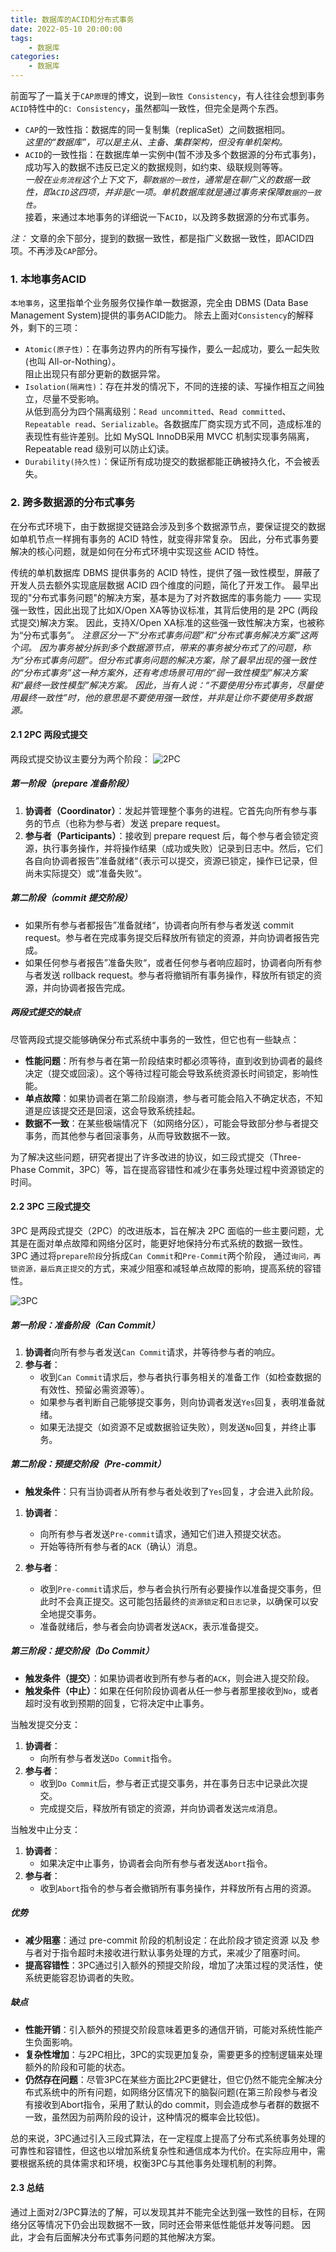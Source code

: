 ```yaml
---
title: 数据库的ACID和分布式事务  
date: 2022-05-10 20:00:00  
tags: 
	- 数据库
categories: 
	- 数据库
---
```


前面写了一篇关于`CAP原理`的博文，说到`一致性 Consistency`，有人往往会想到事务`ACID`特性中的`C: Consistency`，虽然都叫一致性，但完全是两个东西。  

- `CAP`的一致性指：数据库的同一复制集（replicaSet）之间数据相同。  
	_这里的“数据库”，可以是主从、主备、集群架构，但没有单机架构。_
- `ACID`的一致性指：在数据库单一实例中(暂不涉及多个数据源的分布式事务)，成功写入的数据不违反已定义的数据规则，如约束、级联规则等等。    
   _一般在`业务流程`这个上下文下，聊`数据的一致性`，通常是在聊广义的数据一致性，即`ACID`这四项，并非是`C`一项。单机数据库就是通过事务来保障`数据的一致性`。_  
接着，来通过本地事务的详细说一下`ACID`，以及跨多数据源的分布式事务。  
<!-- more -->
*注：* 文章的余下部分，提到的数据一致性，都是指广义数据一致性，即ACID四项。不再涉及`CAP`部分。

### 1. 本地事务ACID
`本地事务`，这里指单个业务服务仅操作单一数据源，完全由 DBMS (Data Base Management System)提供的事务ACID能力。
除去上面对`Consistency`的解释外，剩下的三项：  

- `Atomic(原子性)`：在事务边界内的所有写操作，要么一起成功，要么一起失败(也叫 All-or-Nothing）。  
阻止出现只有部分更新的数据异常。  
- `Isolation(隔离性)`：存在并发的情况下，不同的连接的读、写操作相互之间独立，尽量不受影响。  
从低到高分为四个隔离级别：`Read uncommitted`、`Read committed`、`Repeatable read`、`Serializable`。各数据库厂商实现方式不同，造成标准的表现性有些许差别。比如 MySQL InnoDB采用 MVCC 机制实现事务隔离，Repeatable read 级别可以防止幻读。
- `Durability(持久性)`：保证所有成功提交的数据都能正确被持久化，不会被丢失。

### 2. 跨多数据源的分布式事务
在分布式环境下，由于数据提交链路会涉及到多个数据源节点，要保证提交的数据如单机节点一样拥有事务的 ACID 特性，就变得非常复杂。
因此，分布式事务要解决的核心问题，就是如何在分布式环境中实现这些 ACID 特性。

传统的单机数据库 DBMS 提供事务的 ACID 特性，提供了强一致性模型，屏蔽了开发人员去额外实现底层数据 ACID 四个维度的问题，简化了开发工作。
最早出现的"分布式事务问题"的解决方案，基本是为了对齐数据库的事务能力 —— 实现强一致性，因此出现了比如X/Open XA等协议标准，其背后使用的是 2PC (两段式提交)解决方案。
因此，支持X/Open XA标准的这些强一致性解决方案，也被称为“分布式事务”。
_注意区分一下“分布式事务问题”和“分布式事务解决方案”这两个词。_
_因为事务被分拆到多个数据源节点，带来的事务被分布式了的问题，称为“分布式事务问题”。但分布式事务问题的解决方案，除了最早出现的强一致性的“分布式事务”这一种方案外，还有考虑场景可用的“弱一致性模型”解决方案和“最终一致性模型”解决方案。_
_因此，当有人说：“不要使用分布式事务，尽量使用最终一致性”时，他的意思是不要使用强一致性，并非是让你不要使用多数据源。_

#### 2.1 2PC 两段式提交
两段式提交协议主要分为两个阶段：
![2PC](./数据库的ACID和分布式事务/2PC.png)

##### 第一阶段（prepare 准备阶段）

1. **协调者（Coordinator）**：发起并管理整个事务的进程。它首先向所有参与事务的节点（也称为参与者）发送 prepare request。
2. **参与者（Participants）**：接收到 prepare request 后，每个参与者会锁定资源，执行事务操作，并将操作结果（成功或失败）记录到日志中。然后，它们各自向协调者报告”准备就绪“（表示可以提交，资源已锁定，操作已记录，但尚未实际提交）或“准备失败“。

##### 第二阶段（commit 提交阶段）

- 如果所有参与者都报告”准备就绪“，协调者向所有参与者发送 commit request。参与者在完成事务提交后释放所有锁定的资源，并向协调者报告完成。
- 如果任何参与者报告”准备失败“，或者任何参与者响应超时，协调者向所有参与者发送 rollback request。参与者将撤销所有事务操作，释放所有锁定的资源，并向协调者报告完成。

##### 两段式提交的缺点

尽管两段式提交能够确保分布式系统中事务的一致性，但它也有一些缺点：

- **性能问题**：所有参与者在第一阶段结束时都必须等待，直到收到协调者的最终决定（提交或回滚）。这个等待过程可能会导致系统资源长时间锁定，影响性能。
- **单点故障**：如果协调者在第二阶段崩溃，参与者可能会陷入不确定状态，不知道是应该提交还是回滚，这会导致系统挂起。
- **数据不一致**：在某些极端情况下（如网络分区），可能会导致部分参与者提交事务，而其他参与者回滚事务，从而导致数据不一致。

为了解决这些问题，研究者提出了许多改进的协议，如三段式提交（Three-Phase Commit，3PC）等，旨在提高容错性和减少在事务处理过程中资源锁定的时间。

#### 2.2 3PC 三段式提交

3PC 是两段式提交（2PC）的改进版本，旨在解决 2PC 面临的一些主要问题，尤其是在面对单点故障和网络分区时，能更好地保持分布式系统的数据一致性。
3PC 通过将`prepare阶段`分拆成`Can Commit`和`Pre-Commit`两个阶段， 通过`询问，再锁资源，最后真正提交`的方式，来减少阻塞和减轻单点故障的影响，提高系统的容错性。

![3PC](./数据库的ACID和分布式事务/3PC.png)

##### 第一阶段：准备阶段（Can Commit）

1. **协调者**向所有参与者发送`Can Commit`请求，并等待参与者的响应。
2. **参与者**：
   - 收到`Can Commit`请求后，参与者执行事务相关的准备工作（如检查数据的有效性、预留必需资源等）。
   - 如果参与者判断自己能够提交事务，则向协调者发送`Yes`回复，表明准备就绪。
   - 如果无法提交（如资源不足或数据验证失败），则发送`No`回复，并终止事务。

##### 第二阶段：预提交阶段（Pre-commit）

- **触发条件**：只有当协调者从所有参与者处收到了`Yes`回复，才会进入此阶段。

1. **协调者**：
   - 向所有参与者发送`Pre-commit`请求，通知它们进入预提交状态。
   - 开始等待所有参与者的`ACK`（确认）消息。

2. **参与者**：
   - 收到`Pre-commit`请求后，参与者会执行所有必要操作以准备提交事务，但此时不会真正提交。这可能包括最终的`资源锁定`和`日志记录`，以确保可以安全地提交事务。
   - 准备就绪后，参与者会向协调者发送`ACK`，表示准备提交。

##### 第三阶段：提交阶段（Do Commit）

- **触发条件（提交）**：如果协调者收到所有参与者的`ACK`，则会进入提交阶段。
- **触发条件（中止）**：如果在任何阶段协调者从任一参与者那里接收到`No`，或者超时没有收到预期的回复，它将决定中止事务。

当触发提交分支：
1. **协调者**：
   - 向所有参与者发送`Do Commit`指令。
2. **参与者**：
   - 收到`Do Commit`后，参与者正式提交事务，并在事务日志中记录此次提交。
   - 完成提交后，释放所有锁定的资源，并向协调者发送`完成`消息。

当触发中止分支：
1. **协调者**：
   - 如果决定中止事务，协调者会向所有参与者发送`Abort`指令。
2. **参与者**：
   - 收到`Abort`指令的参与者会撤销所有事务操作，并释放所有占用的资源。

##### 优势
- **减少阻塞**：通过 pre-commit 阶段的机制设定：在此阶段才锁定资源 以及 参与者对于指令超时未接收进行默认事务处理的方式，来减少了阻塞时间。
- **提高容错性**：3PC通过引入额外的预提交阶段，增加了决策过程的灵活性，使系统更能容忍协调者的失败。

##### 缺点
- **性能开销**：引入额外的预提交阶段意味着更多的通信开销，可能对系统性能产生负面影响。
- **复杂性增加**：与2PC相比，3PC的实现更加复杂，需要更多的控制逻辑来处理额外的阶段和可能的状态。
- **仍然存在问题**：尽管3PC在某些方面比2PC更健壮，但它仍然不能完全解决分布式系统中的所有问题，如网络分区情况下的脑裂问题(在第三阶段参与者没有接收到Abort指令，采用了默认的do commit，则会造成参与者群的数据不一致，虽然因为前两阶段的设计，这种情况的概率会比较低)。

总的来说，3PC通过引入三段式算法，在一定程度上提高了分布式系统事务处理的可靠性和容错性，但这也以增加系统复杂性和通信成本为代价。在实际应用中，需要根据系统的具体需求和环境，权衡3PC与其他事务处理机制的利弊。

#### 2.3 总结
通过上面对2/3PC算法的了解，可以发现其并不能完全达到强一致性的目标，在网络分区等情况下仍会出现数据不一致，同时还会带来低性能低并发等问题。
因此，才会有后面解决分布式事务问题的其他解决方案。